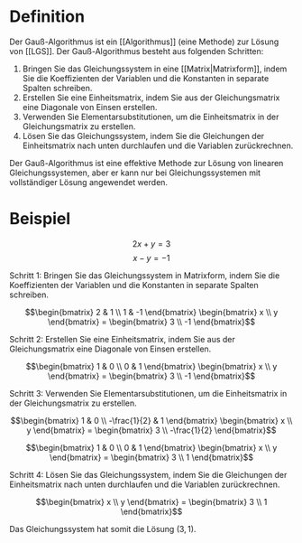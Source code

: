 # Definition
Der Gauß-Algorithmus ist ein [[Algorithmus]] (eine Methode) zur Lösung von [[LGS]]. Der Gauß-Algorithmus besteht aus folgenden Schritten:

1.  Bringen Sie das Gleichungssystem in eine [[Matrix|Matrixform]], indem Sie die Koeffizienten der Variablen und die Konstanten in separate Spalten schreiben.
2.  Erstellen Sie eine Einheitsmatrix, indem Sie aus der Gleichungsmatrix eine Diagonale von Einsen erstellen.
3.  Verwenden Sie Elementarsubstitutionen, um die Einheitsmatrix in der Gleichungsmatrix zu erstellen.
4.  Lösen Sie das Gleichungssystem, indem Sie die Gleichungen der Einheitsmatrix nach unten durchlaufen und die Variablen zurückrechnen.
    
Der Gauß-Algorithmus ist eine effektive Methode zur Lösung von linearen Gleichungssystemen, aber er kann nur bei Gleichungssystemen mit vollständiger Lösung angewendet werden.

# Beispiel
$$2x + y = 3$$ $$x - y = -1$$

Schritt 1: Bringen Sie das Gleichungssystem in Matrixform, indem Sie die Koeffizienten der Variablen und die Konstanten in separate Spalten schreiben.

$$\begin{bmatrix} 2 & 1 \\ 1 & -1 \end{bmatrix} \begin{bmatrix} x \\ y \end{bmatrix} = \begin{bmatrix} 3 \\ -1 \end{bmatrix}$$

Schritt 2: Erstellen Sie eine Einheitsmatrix, indem Sie aus der Gleichungsmatrix eine Diagonale von Einsen erstellen.

$$\begin{bmatrix} 1 & 0 \\ 0 & 1 \end{bmatrix} \begin{bmatrix} x \\ y \end{bmatrix} = \begin{bmatrix} 3 \\ -1 \end{bmatrix}$$

Schritt 3: Verwenden Sie Elementarsubstitutionen, um die Einheitsmatrix in der Gleichungsmatrix zu erstellen.

$$\begin{bmatrix} 1 & 0 \\ -\frac{1}{2} & 1 \end{bmatrix} \begin{bmatrix} x \\ y \end{bmatrix} = \begin{bmatrix} 3 \\ -\frac{1}{2} \end{bmatrix}$$

$$\begin{bmatrix} 1 & 0 \\ 0 & 1 \end{bmatrix} \begin{bmatrix} x \\ y \end{bmatrix} = \begin{bmatrix} 3 \\ 1 \end{bmatrix}$$

Schritt 4: Lösen Sie das Gleichungssystem, indem Sie die Gleichungen der Einheitsmatrix nach unten durchlaufen und die Variablen zurückrechnen.

$$\begin{bmatrix} x \\ y \end{bmatrix} = \begin{bmatrix} 3 \\ 1 \end{bmatrix}$$

Das Gleichungssystem hat somit die Lösung ${(3,1)}$.